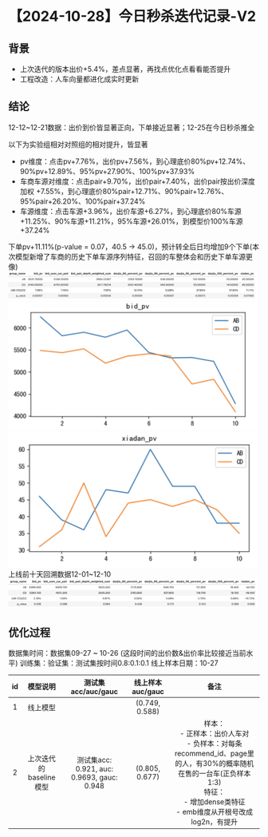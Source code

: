 # 【2024-10-28】今日秒杀迭代记录-V2
## 背景
- 上次迭代的版本出价+5.4%，差点显著，再找点优化点看看能否提升
- 工程改造：人车向量都进化成实时更新

## 结论
12-12~12-21数据：出价到价皆显著正向，下单接近显著；12-25在今日秒杀推全

以下为实验组相对对照组的相对提升，皆显著
- pv维度：点击pv+7.76%，出价pv+7.56%，到心理底价80%pv+12.74%、90%pv+12.89%、95%pv+27.90%、100%pv+37.93%
- 车商车源对维度：点击pair+9.70%，出价pair+7.40%，出价pair按出价深度加权 +7.55%，到心理底价80%pair+12.71%、90%pair+12.76%、95%pair+26.20%、100%pair+37.24%
- 车源维度：点击车源+3.96%，出价车源+6.27%，到心理底价80%车源+11.25%、90%车源+11.21%，95%车源+26.01%，到模型价100%车源+37.24%

下单pv+11.11%(p-value = 0.07，40.5 -> 45.0)，预计转全后日均增加9个下单(本次模型新增了车商的历史下单车源序列特征，召回的车整体会和历史下单车源更像)
<img src="./pic/res.png" alt="指标" width="500" />
<img src="./pic/bid curve.png" alt="出价曲线" width="500" />
<img src="./pic/xiadan curve.png" alt="下单曲线" width="500" />
上线前十天回溯数据12-01~12-10
<img src="./pic/retrace.png" alt="回溯指标" width="500" />

## 优化过程
数据集时间：数据集09-27 ~ 10-26 (这段时间的出价数&出价率比较接近当前水平)
训练集：验证集：测试集按时间0.8:0.1:0.1
线上样本日期：10-27

| id  | 模型说明 | 测试集acc/auc/gauc|	线上样本auc/gauc |	备注   |
|:---:|:---:|:---:|:---:|:---:|
| 1 | 线上模型 | | (0.749, 0.588)| |
| 2|  上次迭代的baseline模型  | 测试集acc: 0.921, auc: 0.9693, gauc: 0.948 | (0.805, 0.677)|样本：<br>- 正样本：出价人车对<br>- 负样本：对每条recommend_id、page里的人，有30%的概率随机在售的一台车(正负样本1:3)<br>特征：<br>- 增加dense类特征<br>- emb维度从开根号改成log2n，有提升|
